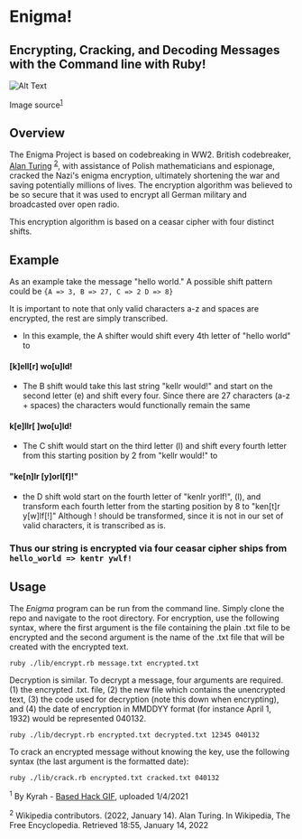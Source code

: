 # Enigma!
## Encrypting, Cracking, and Decoding Messages with the Command line with Ruby!
![Alt Text](https://c.tenor.com/qhCxxfVk6QMAAAAC/based-hack.gif)

Image source<sup>[1](#footnote)</sup>

## Overview
The Enigma Project is based on codebreaking in WW2. British codebreaker, [Alan Turing](https://en.wikipedia.org/wiki/Alan_Turing) <sup>[2](#footnote)</sup>, with assistance of Polish mathematicians and espionage, cracked the Nazi's enigma encryption, ultimately  shortening the war and saving potentially millions of lives. The encryption algorithm was believed to be so secure that it was used to encrypt all German military and broadcasted over open radio.

This encryption algorithm is based on a ceasar cipher with four distinct shifts.
## Example
As an example take the message "hello world." A possible shift pattern could be
`{A => 3, B => 27, C => 2 D => 8}`

 It is important to note that only valid characters a-z and spaces are encrypted, the rest are simply transcribed.
 - In this example, the A shifter would shift every 4th letter of "hello world" to
 #### [k]ell[r] wo[u]ld!
 - The B shift would take this last string "kellr would!" and start on the second letter (e) and shift every four. Since there are 27 characters (a-z + spaces) the characters would functionally remain the same

 #### k[e]llr[ ]wo[u]ld!
 - The C shift would start on the third letter (l) and shift every fourth letter from this starting position by 2 from "kellr would!" to  
 #### "ke[n]lr [y]orl[f]!"
 - the D shift wold start on the fourth letter of "kenlr yorlf!", (l), and transform each fourth letter from the starting position by 8 to "ken[t]r y[w]lf[!]" Although ! should be transformed, since it is not in our set of valid characters, it is transcribed as is.
 ### Thus our string is encrypted via four ceasar cipher ships from `hello_world => kentr ywlf!`

## Usage
The *Enigma* program can be run from the command line. Simply clone the repo and navigate to the root directory. For encryption, use the following syntax, where the first argument is the file containing the plain .txt file to be encrypted and the second argument is the name of the .txt file that will be created with the encrypted text.

```
ruby ./lib/encrypt.rb message.txt encrypted.txt
```

Decryption is similar. To decrypt a message, four arguments are required. (1) the encrypted .txt. file, (2) the new file which contains the unencrypted text, (3) the code used for decryption (note this down when encrypting), and (4) the date of encryption in MMDDYY format (for instance April 1, 1932) would be represented 040132.

```
ruby ./lib/decrypt.rb encrypted.txt decrypted.txt 12345 040132
```

To crack an encrypted message without knowing the key, use the following syntax (the last argument is the formatted date):

```
ruby ./lib/crack.rb encrypted.txt cracked.txt 040132
```


<sup><a name="footnote">1</a></sup> By Kyrah - <a rel="nofollow" class="external text" href="https://tenor.com/view/based-hack-hacker-security-cryptography-gif-19828021">Based Hack GIF</a>, uploaded 1/4/2021

<sup><a name="footnote">2</a></sup> Wikipedia contributors. (2022, January 14). Alan Turing. In Wikipedia, The Free Encyclopedia. Retrieved 18:55, January 14, 2022</a></sup>
